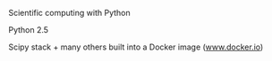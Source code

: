 
Scientific computing with Python

Python 2.5

Scipy stack + many others built into a Docker image (www.docker.io)
